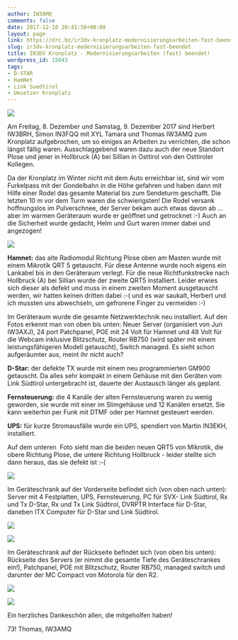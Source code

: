 ```yaml
---
author: IW3AMQ
comments: false
date: 2017-12-10 20:41:58+00:00
layout: page
link: https://drc.bz/ir3dv-kronplatz-modernisierungsarbeiten-fast-beendet/
slug: ir3dv-kronplatz-modernisierungsarbeiten-fast-beendet
title: IR3DV Kronplatz - Modernisierungsarbeiten (fast) beendet!
wordpress_id: 15043
tags:
- D-STAR
- HamNet
- Link Suedtirol
- Umsetzer Kronplatz
---
```


![](https://drc.bz/wp-content/uploads/2017/12/RAS_Kronplatz-229x300.jpg)

Am Freitag, 8. Dezember und Samstag, 9. Dezember 2017 sind Herbert IW3BRH, Simon IN3FQQ mit XYL Tamara und Thomas IW3AMQ zum Kronplatz aufgebrochen, um so einiges an Arbeiten zu verrichten, die schon längst fällig waren. Ausschlaggebend waren dazu auch der neue Standort Plose und jener in Hollbruck (A) bei Sillian in Osttirol von den Osttiroler Kollegen.

Da der Kronplatz im Winter nicht mit dem Auto erreichbar ist, sind wir vom Furkelpass mit der Gondelbahn in die Höhe gefahren und haben dann mit Hilfe einer Rodel das gesamte Material bis zum Sendeturm geschafft. Die letzten 10 m vor dem Turm waren die schwierigsten! Die Rodel versank hoffnungslos im Pulverschnee, der Server bekam auch etwas davon ab ... aber im warmen Geräteraum wurde er geöffnet und getrocknet :-) Auch an die Sicherheit wurde gedacht, Helm und Gurt waren immer dabei und angezogen!

![](https://drc.bz/wp-content/uploads/2017/12/20171208_100306-300x169.jpg)

**Hamnet:** das alte Radiomodul Richtung Plose oben am Masten wurde mit einem Mikrotik QRT 5 getauscht. Für diese Antenne wurde noch eigens ein Lankabel bis in den Geräteraum verlegt. Für die neue Richtfunkstrecke nach Hollbruck (A) bei Sillian wurde der zweite QRT5 installiert. Leider erwies sich dieser als defekt und muss in einem zweiten Moment ausgetauscht werden, wir hatten keinen dritten dabei :-( und es war saukalt, Herbert und ich mussten uns abwechseln, um gefrorene Finger zu vermeiden :-)

Im Geräteraum wurde die gesamte Netzwerktechnik neu installiert. Auf den Fotos erkennt man von oben bis unten: Neuer Server (organisiert von Juri IW3AXJ), 24 port Patchpanel, POE mit 24 Volt für Hamnet und 48 Volt für die Webcam inklusive Blitzschutz, Router RB750 (wird später mit einem leistungsfähigeren Modell getauscht), Switch managed. Es sieht schon aufgeräumter aus, meint ihr nicht auch?

**D-Star:** der defekte TX wurde mit einem neu programmierten GM900 getauscht. Da alles sehr kompakt in einem Gehäuse mit den Geräten vom Link Südtirol untergebracht ist, dauerte der Austausch länger als geplant.

**Fernsteuerung:** die 4 Kanäle der alten Fernsteuerung waren zu wenig geworden, sie wurde mit einer im Slimgehäuse und 12 Kanälen ersetzt. Sie kann weiterhin per Funk mit DTMF oder per Hamnet gesteuert werden.

**UPS:** für kurze Stromausfälle wurde ein UPS, spendiert von Martin IN3EKH, installiert.

Auf dem unteren  Foto sieht man die beiden neuen QRT5 von Mikrotik, die obere Richtung Plose, die untere Richtung Hollbruck - leider stellte sich dann heraus, das sie defekt ist :-(

![](https://drc.bz/wp-content/uploads/2017/12/20171208_125819-1-300x169.jpg)

Im Geräteschrank auf der Vorderseite befindet sich (von oben nach unten): Server mit 4 Festplatten, UPS, Fernsteuerung, PC für SVX- Link Südtirol, Rx und Tx D-Star, Rx und Tx Link Südtirol, DVRPTR Interface für D-Star, daneben ITX Computer für D-Star und Link Südtirol.

![](https://drc.bz/wp-content/uploads/2017/12/20171209_143742-1024x576-300x169.jpg)

![](https://drc.bz/wp-content/uploads/2017/12/20171209_143802-300x169.jpg)

Im Geräteschrank auf der Rückseite befindet sich (von oben bis unten): Rückseite des Servers (er nimmt die gesamte Tiefe des Geräteschrankes ein!), Patchpanel, POE mit Blitzschutz, Router RB750, managed switch und darunter der MC Compact von Motorola für den R2.

![](https://drc.bz/wp-content/uploads/2017/12/20171209_143953-300x169.jpg)

![](https://drc.bz/wp-content/uploads/2017/12/20171209_144005-300x169.jpg)

Ein herzliches Dankeschön allen, die mitgeholfen haben!

73! Thomas, IW3AMQ
